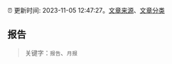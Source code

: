 :alarm_clock: 更新时间: 2023-11-05 12:47:27。[文章来源](/README.md)、[文章分类](/TAGS.md)

## 报告


> 关键字：`报告`、`月报`



